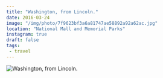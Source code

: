 ```yaml
---
title: "Washington, from Lincoln."
date: 2016-03-24
image: "/img/photo/7f9623bf3a6a81747ae58892a92a62ac.jpg"
location: "National Mall and Memorial Parks"
instagram: true
draft: false
tags:
 - travel
---
```


![Washington, from Lincoln.](/img/photo/7f9623bf3a6a81747ae58892a92a62ac.jpg)
